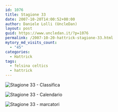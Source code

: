 ```yaml
---
id: 1076
title: Stagione 33
date: 2007-10-20T14:00:52+00:00
author: Daniele Lolli (UncleDan)
layout: post
guid: https://www.uncledan.it/?p=1076
permalink: /2007-10-20-hattrick-stagione-33.html
mytory_md_visits_count:
  - "45"
categories:
  - Hattrick
tags:
  - felsina celtics
  - hattrick
---
```

![Stagione 33 - Classifica](https://www.uncledan.it/wp-content/uploads/2007/10/33-1-classifica.png)

![Stagione 33 - Calendario](https://www.uncledan.it/wp-content/uploads/2007/10/33-2-calendario.png)

![Stagione 33 - marcatori](https://www.uncledan.it/wp-content/uploads/2007/10/33-3-marcatori.png)